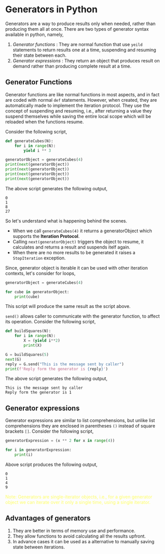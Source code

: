 # Generators in Python 

Generators are a way to produce results only when needed, rather than producing them all at once. There are two types of generator syntax available in python, namely, 
1. _Generator functions_ : They are normal function that use `yeild` statements to return results one at a time, suspending and resuming their state between each. 
2. _Generator expressions_ : They return an object that produces result on demand rather than producing complete result at a time. 

## Generator Functions

Generator functions are like normal functions in most aspects, and in fact are coded with normal `def` statements. However, when created, they are automatically made to implement the iteration protocol. They use the concept of suspending and resuming, i.e., after returning a value they suspend themselves while saving the entire local scope which will be reloaded when the functions resume. 

Consider the following script,

```python
def generateCubes(N):
    for i in range(N):
        yield i ** 3

generatorObject = generateCubes(4)
print(next(generatorObject))
print(next(generatorObject))
print(next(generatorObject))
print(next(generatorObject))
```

The above script generates the following output,
```
0
1
8
27
```

So let's understand what is happening behind the scenes.
- When we call `generateCubes(4)` it returns a generatorObject which supports the __Iteration Protocol__. 
- Calling `next(generatorObject)` triggers the object to resume, it calculates and returns a result and suspends itelf again. 
- When there are no more results to be generated it raises a `StopIteration` exception. 

Since, generator object is iterable it can be used with other iteration contexts, let's consider for loops, 
```python
generatorObject = generateCubes(4)

for cube in generatorObject:
    print(cube)
```

This script will produce the same result as the script above.

`send()` allows caller to communicate with the generator function, to affect its operation. Consider the following script, 
```python
def buildSquares(N):
    for i in range(N):
        X = (yield i**2)
        print(X)

G = buildSquares(5)
next(G)
reply = G.send("This is the message sent by caller")
print(f'Reply form the generator is {reply}')
```
The above script generates the following output, 
```
This is the message sent by caller
Reply form the generator is 1
```



## Generator expressions

Generator expressions are similar to list comprehensions, but unlike list comprehensions they are enclosed in parentheses `()` instead of square brackets `[]`. 
Consider the following script, 
```python
generatorExpression = (x ** 2 for x in range(4))

for i in generatorExpression:
    print(i)
```
Above script produces the following output, 
```
0
1
4
9
```
<span style="color:yellow; opacity:0.6;">Note: 
Generators are single-iterator objects, i.e., for a given generator object we can iterate over it only a single time, using a single iterator. 
</span>

## Advantages of generators

1. They are better in terms of memory use and performance.
2. They allow functions to avoid calculating all the results upfront. 
3. In advance cases it can be used as a alternative to manually saving state between iterations. 

